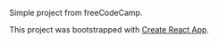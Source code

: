 Simple project from freeCodeCamp.

This project was bootstrapped with [Create React App](https://github.com/facebook/create-react-app).



